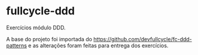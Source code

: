 # fullcycle-ddd


Exercícios módulo DDD. 

A base do projeto foi importada do https://github.com/devfullcycle/fc-ddd-patterns e as alterações foram feitas para entrega dos exercícios.
